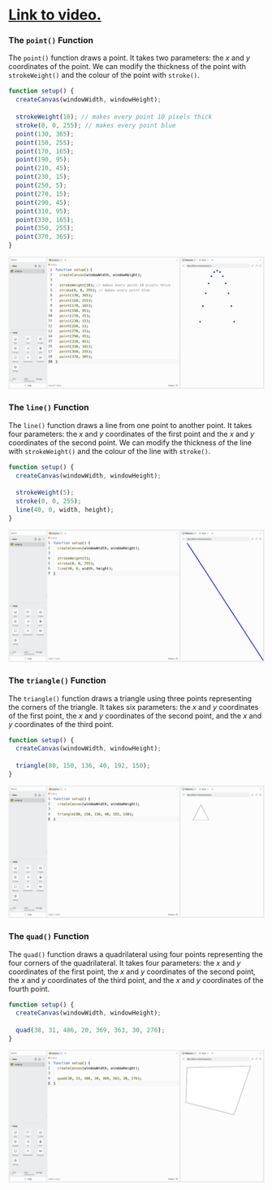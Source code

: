 # [Link to video.](https://www.youtube.com/watch?v=kfo1A9TUsFI&list=PLVD25niNi0BnKbPM0lUEfNYcWixQZ98cY)

### The `point()` Function

The `point()` function draws a point. It takes two parameters: the *x* and *y* coordinates of the point. We can modify the thickness of the point with `strokeWeight()` and the colour of the point with `stroke()`.

```javascript
function setup() {
  createCanvas(windowWidth, windowHeight);

  strokeWeight(10); // makes every point 10 pixels thick
  stroke(0, 0, 255); // makes every point blue
  point(130, 365);
  point(150, 255);
  point(170, 165);
  point(190, 95);
  point(210, 45);
  point(230, 15);
  point(250, 5);
  point(270, 15);
  point(290, 45);
  point(310, 95);
  point(330, 165);
  point(350, 255);
  point(370, 365);
}
```

![](../../Images/Points.png)

### The `line()` Function

The `line()` function draws a line from one point to another point. It takes four parameters: the *x* and *y* coordinates of the first point and the *x* and *y* coordinates of the second point. We can modify the thickness of the line with `strokeWeight()` and the colour of the line with `stroke()`.

```javascript
function setup() {
  createCanvas(windowWidth, windowHeight);

  strokeWeight(5);
  stroke(0, 0, 255);
  line(40, 0, width, height);
}
```

![](../../Images/Line_1.png)

### The `triangle()` Function

The `triangle()` function draws a triangle using three points representing the corners of the triangle. It takes six parameters: the *x* and *y* coordinates of the first point, the *x* and *y* coordinates of the second point, and the *x* and *y* coordinates of the third point.

```javascript
function setup() {
  createCanvas(windowWidth, windowHeight);

  triangle(80, 150, 136, 40, 192, 150);
}
```

![](../../Images/Triangle_1.png)

### The `quad()` Function

The `quad()` function draws a quadrilateral using four points representing the four corners of the quadrilateral. It takes four parameters: the *x* and *y* coordinates of the first point, the *x* and *y* coordinates of the second point, the *x* and *y* coordinates of the third point, and the *x* and *y* coordinates of the fourth point.

```javascript
function setup() {
  createCanvas(windowWidth, windowHeight);

  quad(38, 31, 486, 20, 369, 363, 30, 276);
}
```

![](../../Images/Quad_1.png)
